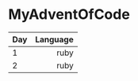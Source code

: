 # MyAdventOfCode

| Day           |     Language    |
| ------------- |  -------------: |
|      1        |       ruby      |
|      2        |       ruby      |
